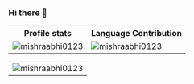 ### Hi there 👋

<p align="center">
   <table>
      <tr>
       <th>Profile stats  </th>
       <th>Language Contribution</th>
     </tr>
      <tr>
       <td><img align="center" src="https://github-readme-stats.vercel.app/api?username=mishraabhi0123&show_icons=true&locale=en" alt="mishraabhi0123"/> </td>
       <td><img align="left" src="https://github-readme-stats.vercel.app/api/top-langs?username=mishraabhi0123&show_icons=true&locale=en&layout=compact" alt="mishraabhi0123"/> </td>
     </tr>
   </table>
</p>

<p>
  <table>
    <tr>
      <td><img align="center" src="https://github-readme-streak-stats.herokuapp.com/?user=mishraabhi0123&" alt="mishraabhi0123" /></td>
    </tr>
    </table>
</p>
